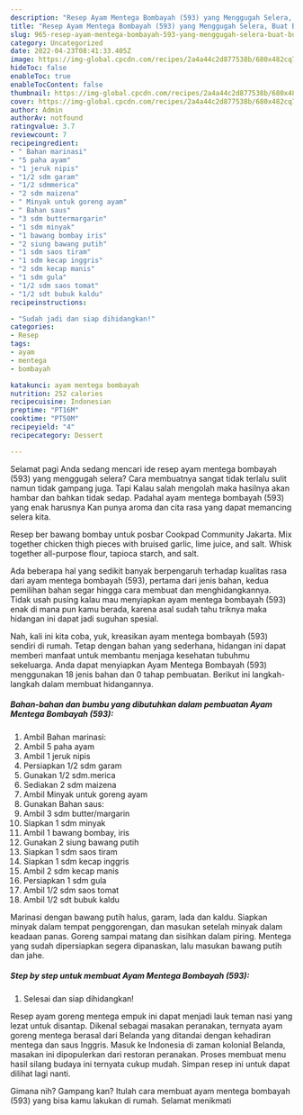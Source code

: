 ```yaml
---
description: "Resep Ayam Mentega Bombayah (593) yang Menggugah Selera, Buat Buka Puasa Menggugah Selera"
title: "Resep Ayam Mentega Bombayah (593) yang Menggugah Selera, Buat Buka Puasa Menggugah Selera"
slug: 965-resep-ayam-mentega-bombayah-593-yang-menggugah-selera-buat-buka-puasa-menggugah-selera
category: Uncategorized
date: 2022-04-23T08:41:33.405Z
image: https://img-global.cpcdn.com/recipes/2a4a44c2d877538b/680x482cq70/ayam-mentega-bombayah-593-foto-resep-utama.jpg
hideToc: false
enableToc: true
enableTocContent: false
thumbnail: https://img-global.cpcdn.com/recipes/2a4a44c2d877538b/680x482cq70/ayam-mentega-bombayah-593-foto-resep-utama.jpg
cover: https://img-global.cpcdn.com/recipes/2a4a44c2d877538b/680x482cq70/ayam-mentega-bombayah-593-foto-resep-utama.jpg
author: Admin
authorAv: notfound
ratingvalue: 3.7
reviewcount: 7
recipeingredient:
- " Bahan marinasi"
- "5 paha ayam"
- "1 jeruk nipis"
- "1/2 sdm garam"
- "1/2 sdmmerica"
- "2 sdm maizena"
- " Minyak untuk goreng ayam"
- " Bahan saus"
- "3 sdm buttermargarin"
- "1 sdm minyak"
- "1 bawang bombay iris"
- "2 siung bawang putih"
- "1 sdm saos tiram"
- "1 sdm kecap inggris"
- "2 sdm kecap manis"
- "1 sdm gula"
- "1/2 sdm saos tomat"
- "1/2 sdt bubuk kaldu"
recipeinstructions:

- "Sudah jadi dan siap dihidangkan!"
categories:
- Resep
tags:
- ayam
- mentega
- bombayah

katakunci: ayam mentega bombayah 
nutrition: 252 calories
recipecuisine: Indonesian
preptime: "PT16M"
cooktime: "PT50M"
recipeyield: "4"
recipecategory: Dessert

---
```



Selamat pagi Anda sedang mencari ide resep ayam mentega bombayah (593) yang menggugah selera? Cara membuatnya sangat tidak terlalu sulit namun tidak gampang juga. Tapi Kalau salah mengolah maka hasilnya akan hambar dan bahkan tidak sedap. Padahal ayam mentega bombayah (593) yang enak harusnya Kan punya aroma dan cita rasa yang dapat memancing selera kita.


Resep ber bawang bombay untuk posbar Cookpad Community Jakarta. Mix together chicken thigh pieces with bruised garlic, lime juice, and salt. Whisk together all-purpose flour, tapioca starch, and salt.

Ada beberapa hal yang sedikit banyak berpengaruh terhadap kualitas rasa dari ayam mentega bombayah (593), pertama dari jenis bahan, kedua pemilihan bahan segar hingga cara membuat dan menghidangkannya. Tidak usah pusing kalau mau menyiapkan ayam mentega bombayah (593) enak di mana pun kamu berada, karena asal sudah tahu triknya maka hidangan ini dapat jadi suguhan spesial.


Nah, kali ini kita coba, yuk, kreasikan ayam mentega bombayah (593) sendiri di rumah. Tetap dengan bahan yang sederhana, hidangan ini dapat memberi manfaat untuk membantu menjaga kesehatan tubuhmu sekeluarga. Anda dapat menyiapkan Ayam Mentega Bombayah (593) menggunakan 18 jenis bahan dan 0 tahap pembuatan. Berikut ini langkah-langkah dalam membuat hidangannya.

<!--inarticleads1-->

##### Bahan-bahan dan bumbu yang dibutuhkan dalam pembuatan Ayam Mentega Bombayah (593):

1. Ambil  Bahan marinasi:
1. Ambil 5 paha ayam
1. Ambil 1 jeruk nipis
1. Persiapkan 1/2 sdm garam
1. Gunakan 1/2 sdm.merica
1. Sediakan 2 sdm maizena
1. Ambil  Minyak untuk goreng ayam
1. Gunakan  Bahan saus:
1. Ambil 3 sdm butter/margarin
1. Siapkan 1 sdm minyak
1. Ambil 1 bawang bombay, iris
1. Gunakan 2 siung bawang putih
1. Siapkan 1 sdm saos tiram
1. Siapkan 1 sdm kecap inggris
1. Ambil 2 sdm kecap manis
1. Persiapkan 1 sdm gula
1. Ambil 1/2 sdm saos tomat
1. Ambil 1/2 sdt bubuk kaldu


Marinasi dengan bawang putih halus, garam, lada dan kaldu. Siapkan minyak dalam tempat penggorengan, dan masukan setelah minyak dalam keadaan panas. Goreng sampai matang dan sisihkan dalam piring. Mentega yang sudah dipersiapkan segera dipanaskan, lalu masukan bawang putih dan jahe. 

<!--inarticleads2-->

##### Step by step untuk membuat Ayam Mentega Bombayah (593):


1. Selesai dan siap dihidangkan!

Resep ayam goreng mentega empuk ini dapat menjadi lauk teman nasi yang lezat untuk disantap. Dikenal sebagai masakan peranakan, ternyata ayam goreng mentega berasal dari Belanda yang ditandai dengan kehadiran mentega dan saus Inggris. Masuk ke Indonesia di zaman kolonial Belanda, masakan ini dipopulerkan dari restoran peranakan. Proses membuat menu hasil silang budaya ini ternyata cukup mudah. Simpan resep ini untuk dapat dilihat lagi nanti. 

Gimana nih? Gampang kan? Itulah cara membuat ayam mentega bombayah (593) yang bisa kamu lakukan di rumah. Selamat menikmati
